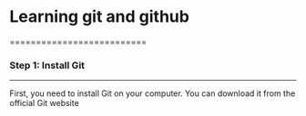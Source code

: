 # Learning git and github

==========================
### Step 1: Install Git
---------------------------

First, you need to install Git on your computer. You can download it from the official Git website
